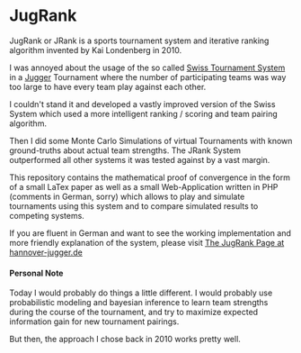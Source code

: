 JugRank
=======

JugRank or JRank is a sports tournament system and iterative ranking algorithm invented by
Kai Londenberg in 2010.

I was annoyed about the usage of the so called [Swiss Tournament System](http://en.wikipedia.org/wiki/Swiss-system_tournament)
in a [Jugger](http://en.wikipedia.org/wiki/Jugger) Tournament where the number of participating teams was way too large to have every
team play against each other. 

I couldn't stand it and developed a vastly improved version of the Swiss System which used a more intelligent ranking / scoring
and team pairing algorithm.  

Then I did some Monte Carlo Simulations of virtual Tournaments with known ground-truths about actual team strengths. 
The JRank System outperformed all other systems it was tested against by a vast margin.

This repository contains the mathematical proof of convergence in the form of a small LaTex paper as well as a small Web-Application
written in PHP (comments in German, sorry) which allows to play and simulate tournaments using this system and to compare
simulated results to competing systems.

If you are fluent in German and want to see the working implementation and more friendly explanation of the system, please visit 
[The JugRank Page at hannover-jugger.de](http://www.hannover-jugger.de/joomla/index.php?option=com_wrapper&view=wrapper&Itemid=70)

#### Personal Note

Today I would probably do things a little different. I would probably use probabilistic modeling and bayesian inference to learn
team strengths during the course of the tournament, and try to maximize expected information gain for new tournament pairings.

But then, the approach I chose back in 2010 works pretty well.
